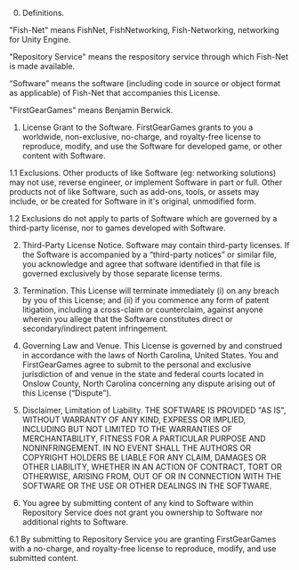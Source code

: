 0. Definitions.

"Fish-Net" means FishNet, FishNetworking, Fish-Networking, networking for Unity Engine.

"Repository Service" means the respository service through which Fish-Net is made available.

“Software” means the software (including code in source or object format as applicable) of Fish-Net that accompanies this License.

"FirstGearGames" means Benjamin Berwick.

1. License Grant to the Software. FirstGearGames grants to you a worldwide, non-exclusive, no-charge, and royalty-free license to reproduce, modify, and use the Software for developed game, or other content with Software.

1.1 Exclusions. Other products of like Software (eg: networking solutions) may not use, reverse engineer, or implement Software in part or full. Other products not of like Software, such as add-ons, tools, or assets may include, or be created for Software in it's original, unmodified form.

1.2 Exclusions do not apply to parts of Software which are governed by a third-party license, nor to games developed with Software.

2. Third-Party License Notice. Software may contain third-party licenses. If the Software is accompanied by a “third-party notices” or similar file, you acknowledge and agree that software identified in that file is governed exclusively by those separate license terms.

3. Termination. This License will terminate immediately (i) on any breach by you of this License; and (ii) if you commence any form of patent litigation, including a cross-claim or counterclaim, against anyone wherein you allege that the Software constitutes direct or secondary/indirect patent infringement.

4. Governing Law and Venue. This License is governed by and construed in accordance with the laws of North Carolina, United States. You and FirstGearGames agree to submit to the personal and exclusive jurisdiction of and venue in the state and federal courts located in Onslow County, North Carolina concerning any dispute arising out of this License (“Dispute”).

5. Disclaimer, Limitation of Liability. THE SOFTWARE IS PROVIDED "AS IS", WITHOUT WARRANTY OF ANY KIND, EXPRESS OR IMPLIED, INCLUDING BUT NOT LIMITED TO THE WARRANTIES OF MERCHANTABILITY, FITNESS FOR A PARTICULAR PURPOSE AND NONINFRINGEMENT. IN NO EVENT SHALL THE AUTHORS OR COPYRIGHT HOLDERS BE LIABLE FOR ANY CLAIM, DAMAGES OR OTHER LIABILITY, WHETHER IN AN ACTION OF CONTRACT, TORT OR OTHERWISE, ARISING FROM, OUT OF OR IN CONNECTION WITH THE SOFTWARE OR THE USE OR OTHER DEALINGS IN THE SOFTWARE.

6. You agree by submitting content of any kind to Software within Repository Service does not grant you ownership to Software nor additional rights to Software.

6.1 By submitting to Repository Service you are granting FirstGearGames with a no-charge, and royalty-free license to reproduce, modify, and use submitted content.
